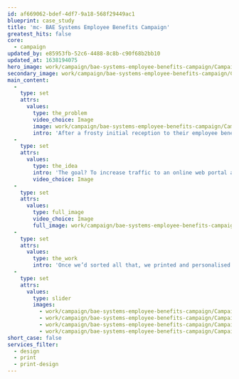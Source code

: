 ```yaml
---
id: af669062-bdef-4df7-9a18-568f29449ac1
blueprint: case_study
title: 'mc- BAE Systems Employee Benefits Campaign'
greatest_hits: false
core:
  - campaign
updated_by: e85953fb-52c6-4488-8c8b-c90f68b2bb10
updated_at: 1638194075
hero_image: work/campaign/bae-systems-employee-benefits-campaign/Campaign-3-BAE-Full-Image-1360x768.5.jpg
secondary_image: work/campaign/bae-systems-employee-benefits-campaign/Campaign-3-BAE-Secondary-Image-896x597.jpg
main_content:
  -
    type: set
    attrs:
      values:
        type: the_problem
        video_choice: Image
        image: work/campaign/bae-systems-employee-benefits-campaign/Campaign-3-BAE-Large-927x522.jpg
        intro: 'After a frosty initial reception to their employee benefit scheme, BAE Systems came to us to warm things up a bit. '
  -
    type: set
    attrs:
      values:
        type: the_idea
        intro: 'The goal? To increase traffic to an online web portal and encourage sign ups. After a bit of a think about the format, we found an idea that sold employees on the benefits of the scheme and made sign up a lot easier. We also did some Olympics-grade postal gymnastics to get round Royal Mail’s tight mail guidelines. '
        video_choice: Image
  -
    type: set
    attrs:
      values:
        type: full_image
        video_choice: Image
        full_image: work/campaign/bae-systems-employee-benefits-campaign/Campaign-3-BAE-FullScreen-1360x768.5.jpg
  -
    type: set
    attrs:
      values:
        type: the_work
        intro: 'Once we’d sorted all that, we printed and personalised 34,000 mailers. The mailers were sent around the world along with posters and e-cards to stretch the campaign into multiple media. The result? A lot more signups and a much happier client. '
  -
    type: set
    attrs:
      values:
        type: slider
        images:
          - work/campaign/bae-systems-employee-benefits-campaign/Campaign-3-BAE-Small-Image-740x416.25.jpg
          - work/campaign/bae-systems-employee-benefits-campaign/Campaign-3-BAE-Small-Image-740x416.25-4.jpg
          - work/campaign/bae-systems-employee-benefits-campaign/Campaign-3-BAE-Small-Image-740x416.25-3.jpg
          - work/campaign/bae-systems-employee-benefits-campaign/Campaign-3-BAE-Small-Image-740x416.25-2.jpg
short_case: false
services_filter:
  - design
  - print
  - print-design
---
```

